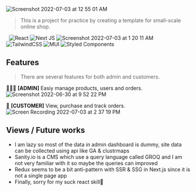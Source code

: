![Screenshot 2022-07-03 at 12 55 01 AM](https://user-images.githubusercontent.com/40817247/177009444-409f0934-f83b-4256-b96f-984e41649f4c.png)

> This is a project for practice by creating a template for small-scale online shop.

&nbsp;
![React](https://img.shields.io/badge/react-%2320232a.svg?style=for-the-badge&logo=react&logoColor=%2361DAFB)
![Next JS](https://img.shields.io/badge/Next-black?style=for-the-badge&logo=next.js&logoColor=white)
![Screenshot 2022-07-03 at 1 20 11 AM](https://user-images.githubusercontent.com/40817247/177010237-e0e4c5ad-0611-4459-a35c-f57570458cd8.png)
![TailwindCSS](https://img.shields.io/badge/tailwindcss-%2338B2AC.svg?style=for-the-badge&logo=tailwind-css&logoColor=white)
![MUI](https://img.shields.io/badge/MUI-%230081CB.svg?style=for-the-badge&logo=mui&logoColor=white)
![Styled Components](https://img.shields.io/badge/styled--components-DB7093?style=for-the-badge&logo=styled-components&logoColor=white)

## Features
> There are several features for both admin and customers.

👨🏻‍💻 **[ADMIN]** Easiy manage products, users and orders.
![Screenshot 2022-06-30 at 9 52 22 PM](https://user-images.githubusercontent.com/40817247/177028037-f825f75e-7cfa-45cb-a55e-3786eeaf3dfc.png)

🛒 **[CUSTOMER]** View, purchase and track orders.
![Screen Recording 2022-07-03 at 2 37 19 PM](https://user-images.githubusercontent.com/40817247/177028574-d6b21b51-f61c-4cc7-a982-a999c4c9b5f6.gif)

## Views / Future works
- I am lazy so most of the data in admin dashboard is dummy, site data can be collected using api like GA & clustrmaps
- Sanity.io is a CMS which use a query language called GROQ and I am not very familiar with it so maybe the queries can improved
- Redux seems to be a bit anti-pattern with SSR & SSG in Next.js since it is not a single page app
- Finally, sorry for my suck react skill🥲
